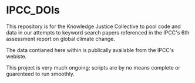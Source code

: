 # IPCC_DOIs

This repository is for the Knowledge Justice Collective to pool code and data in our attempts to keyword search papers referenced in the IPCC's 6th assessment report on global climate change.

The data contianed here within is publically available from the IPCC's webiste.

This project is very much ongoing; scripts are by no means complete or guarenteed to run smoothly.
